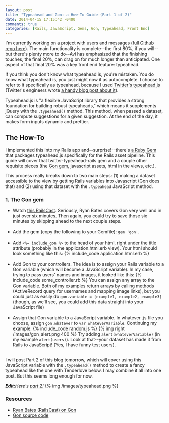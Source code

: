 ```yaml
---
layout: post
title: "Typeahead and Gon: a How-To Guide (Part 1 of 2)"
date: 2014-04-15 17:15:42 -0400
comments: true
categories: [Rails, JavaScript, Gems, Gon, Typeahead, Front End]
---
```

I'm currently working on <a href="http://www.tendermessenger.com/">a project</a> with users and messages (<a href="https://github.com/AlexPatriquin/BitcoinMessenger">full Github repo here</a>). The main functionality is complete--the first 80%, if you will--but there's plenty more to do--Avi has emphasized that the finishing touches, the final 20%, can drag on for much longer than anticipated. One aspect of that final 20% was a key front end feature: typeahead.

If you think you don't know what typeahead is, you're mistaken. You do know what typeahead is, you just might now it as autocomplete. I choose to refer to it specifically as typeahead, because I used <a href="http://twitter.github.io/typeahead.js/">Twitter's typeahead.js</a> (Twitter's engineers wrote <a href="https://blog.twitter.com/2013/twitter-typeaheadjs-you-autocomplete-me">a handy blog post about it</a>).

Typeahead.js is "a flexible JavaScript library that provides a strong foundation for building robust typeaheads," which means it supplements jQuery with the <code>.typeahead()</code> method. This method, when passed a dataset, can compute suggestions for a given suggestion. At the end of the day, it makes form inputs dynamic and prettier.

<!--more-->

<h2>The How-To</h2>
I implemented this into my Rails app and--surprise!--there's <a href="https://github.com/yourabi/twitter-typeahead-rails/">a Ruby Gem</a> that packages typeahead.js specifically for the Rails asset pipeline. This guide will cover that twitter-typeahead-rails gem and a couple other requisite pieces (the <a href="https://github.com/gazay/gon">Gon gem</a>, javascript assets, html in the views, etc.).

This process really breaks down to two main steps: (1) making a dataset accessible to the view by getting Rails variables into Javascript (Gon does that) and (2) using that dataset with the <code>.typeahead</code> JavaScript method.
<h3>1. The Gon gem</h3>
<ul>
  <li>
    Watch <a href="http://railscasts.com/episodes/324-passing-data-to-javascript">this RailsCast</a>. Seriously, Ryan Bates covers Gon very well and in just over six minutes. Then again, you could try to save those six minutes by skipping ahead to the next couple steps.
  </li><br>
  <li>
    Add the gem (copy the following to your Gemfile): <code>gem 'gon'</code>.
  </li><br>
  <li>
    Add <code><%= include_gon %></code> to the head of your html, right under the title attribute (probably in the application.html.erb view). Your html should look something like this:
        {% include_code application.html.erb %}
  </li><br>
  <li>
    Add Gon to your controllers. The idea is to assign your Rails variable to a Gon variable (which will become a JavaScript variable). In my case, trying to pass users' names and images, it looked like this:
        {% include_code some_controller.rb %}
    You can assign any array to the Gon variable. Both of my examples return arrays by calling methods (ActiveRecord query for usernames and mapping image links), but you could just as easily do <code>gon.variable = [example1, example2, example3]</code> (though, as we'll see, you could add this data straight into your JavaScript file)
  </li><br>
  <li>
    Assign that Gon variable to a JavaScript variable. In whatever .js file you choose, assign <code>gon.whatever</code> to <code>var whateverVariable</code>. Continuing my example:
        {% include_code random.js %}
        {% img right /images/gon_alert.png 400 %}
    Try adding <code>alert(whateverVariable)</code> (in my example <code>alert(users)</code>). Look at that--your dataset has made it from Rails to JavaScript! (Yes, I have funny test users).
  </li><br>
</ul>

I will post Part 2 of this blog tomorrow, which will cover using this JavaScript variable with the <code>.typeahead()</code> method to create a fancy typeahead like the one with Tenderlove below. I may combine it all into one post. But this seems long enough for now.

<i><strong>Edit:</strong>Here's <a href="/blog/2014/04/16/typeahead-2/">part 2!</a></i>
{% img /images/typeahead.png %}

<h3>Resources</h3>
<ul>
  <li><a href="http://railscasts.com/episodes/324-passing-data-to-javascript">Ryan Bates (RailsCast) on Gon</a></li>
  <li><a href="https://github.com/gazay/gon">Gon source code</a></li>
</ul>